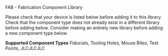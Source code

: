 FAB - Fabrication Component Library

Please check that your device is listed below before adding it to this library.
Check that the component type does not already exist in a different library before adding below.
Consider making an entirely new library before adding a new component type below.

__Supported Component Types__
Fiducials, Tooling Holes, Mouse Bites, Test Points, JLCJLCJLC